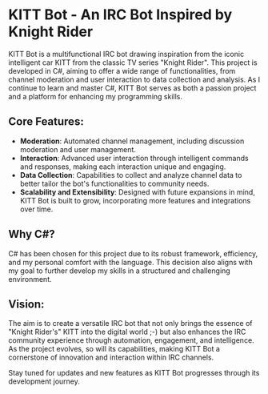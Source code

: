 # KITT Bot - An IRC Bot Inspired by Knight Rider

KITT Bot is a multifunctional IRC bot drawing inspiration from the iconic intelligent car KITT from the classic TV series "Knight Rider". This project is developed in C#, aiming to offer a wide range of functionalities, from channel moderation and user interaction to data collection and analysis. As I continue to learn and master C#, KITT Bot serves as both a passion project and a platform for enhancing my programming skills.

## Core Features:

- **Moderation**: Automated channel management, including discussion moderation and user management.
- **Interaction**: Advanced user interaction through intelligent commands and responses, making each interaction unique and engaging.
- **Data Collection**: Capabilities to collect and analyze channel data to better tailor the bot's functionalities to community needs.
- **Scalability and Extensibility**: Designed with future expansions in mind, KITT Bot is built to grow, incorporating more features and integrations over time.

## Why C#?

C# has been chosen for this project due to its robust framework, efficiency, and my personal comfort with the language. This decision also aligns with my goal to further develop my skills in a structured and challenging environment.

## Vision:

The aim is to create a versatile IRC bot that not only brings the essence of "Knight Rider's" KITT into the digital world ;-) but also enhances the IRC community experience through automation, engagement, and intelligence. As the project evolves, so will its capabilities, making KITT Bot a cornerstone of innovation and interaction within IRC channels.

Stay tuned for updates and new features as KITT Bot progresses through its development journey.
